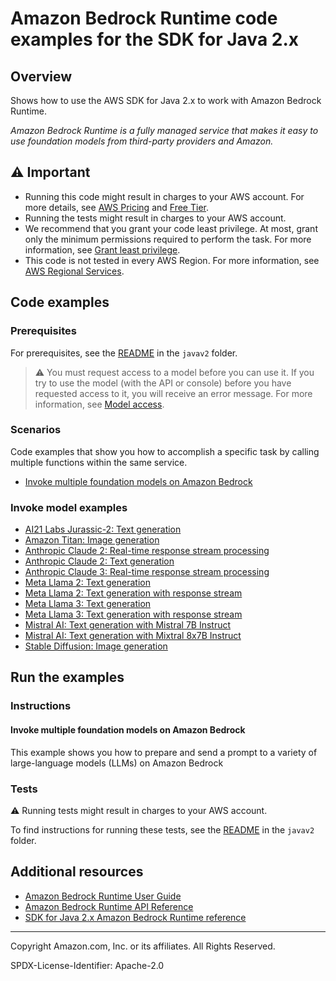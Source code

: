 # Amazon Bedrock Runtime code examples for the SDK for Java 2.x

## Overview

Shows how to use the AWS SDK for Java 2.x to work with Amazon Bedrock Runtime.

<!--custom.overview.start-->
<!--custom.overview.end-->

_Amazon Bedrock Runtime is a fully managed service that makes it easy to use foundation models from third-party providers and Amazon._

## ⚠ Important

* Running this code might result in charges to your AWS account. For more details, see [AWS Pricing](https://aws.amazon.com/pricing/) and [Free Tier](https://aws.amazon.com/free/).
* Running the tests might result in charges to your AWS account.
* We recommend that you grant your code least privilege. At most, grant only the minimum permissions required to perform the task. For more information, see [Grant least privilege](https://docs.aws.amazon.com/IAM/latest/UserGuide/best-practices.html#grant-least-privilege).
* This code is not tested in every AWS Region. For more information, see [AWS Regional Services](https://aws.amazon.com/about-aws/global-infrastructure/regional-product-services).

<!--custom.important.start-->
<!--custom.important.end-->

## Code examples

### Prerequisites

For prerequisites, see the [README](../../README.md#Prerequisites) in the `javav2` folder.


<!--custom.prerequisites.start-->

> ⚠ You must request access to a model before you can use it. If you try to use the model (with the API or console) before you have requested access to it, you will receive an error message. For more information, see [Model access](https://docs.aws.amazon.com/bedrock/latest/userguide/model-access.html).
> 
<!--custom.prerequisites.end-->
### Scenarios

Code examples that show you how to accomplish a specific task by calling multiple
functions within the same service.

- [Invoke multiple foundation models on Amazon Bedrock](src/main/java/com/example/bedrockruntime/BedrockRuntimeUsageDemo.java)

### Invoke model examples

- [AI21 Labs Jurassic-2: Text generation](src/main/java/com/example/bedrockruntime/InvokeModelAsync.java#L205)
- [Amazon Titan: Image generation](src/main/java/com/example/bedrockruntime/InvokeModelAsync.java#L338)
- [Anthropic Claude 2: Real-time response stream processing](src/main/java/com/example/bedrockruntime/Claude2.java#L65)
- [Anthropic Claude 2: Text generation](src/main/java/com/example/bedrockruntime/InvokeModel.java#L112)
- [Anthropic Claude 3: Real-time response stream processing](src/main/java/com/example/bedrockruntime/Claude3.java#L49)
- [Meta Llama 2: Text generation](src/main/java/com/example/bedrockruntime/models/meta/llama2/InvokeModelQuickstart.java#L11)
- [Meta Llama 2: Text generation with response stream](src/main/java/com/example/bedrockruntime/models/meta/llama2/InvokeModelWithResponseStreamQuickstart.java#L12)
- [Meta Llama 3: Text generation](src/main/java/com/example/bedrockruntime/models/meta/llama3/InvokeModelQuickstart.java#L13)
- [Meta Llama 3: Text generation with response stream](src/main/java/com/example/bedrockruntime/models/meta/llama3/InvokeModelWithResponseStreamQuickstart.java#L14)
- [Mistral AI: Text generation with Mistral 7B Instruct](src/main/java/com/example/bedrockruntime/InvokeModelAsync.java#L33)
- [Mistral AI: Text generation with Mixtral 8x7B Instruct](src/main/java/com/example/bedrockruntime/InvokeModelAsync.java#L88)
- [Stable Diffusion: Image generation](src/main/java/com/example/bedrockruntime/InvokeModelAsync.java#L268)


<!--custom.examples.start-->
<!--custom.examples.end-->

## Run the examples

### Instructions


<!--custom.instructions.start-->
<!--custom.instructions.end-->



#### Invoke multiple foundation models on Amazon Bedrock

This example shows you how to prepare and send a prompt to a variety of large-language models (LLMs) on Amazon Bedrock


<!--custom.scenario_prereqs.bedrock-runtime_Scenario_InvokeModels.start-->
<!--custom.scenario_prereqs.bedrock-runtime_Scenario_InvokeModels.end-->


<!--custom.scenarios.bedrock-runtime_Scenario_InvokeModels.start-->
<!--custom.scenarios.bedrock-runtime_Scenario_InvokeModels.end-->

### Tests

⚠ Running tests might result in charges to your AWS account.


To find instructions for running these tests, see the [README](../../README.md#Tests)
in the `javav2` folder.



<!--custom.tests.start-->
<!--custom.tests.end-->

## Additional resources

- [Amazon Bedrock Runtime User Guide](https://docs.aws.amazon.com/bedrock/latest/userguide/what-is-bedrock.html)
- [Amazon Bedrock Runtime API Reference](https://docs.aws.amazon.com/bedrock/latest/APIReference/welcome.html)
- [SDK for Java 2.x Amazon Bedrock Runtime reference](https://sdk.amazonaws.com/java/api/latest/software/amazon/awssdk/services/bedrock-runtime/package-summary.html)

<!--custom.resources.start-->
<!--custom.resources.end-->

---

Copyright Amazon.com, Inc. or its affiliates. All Rights Reserved.

SPDX-License-Identifier: Apache-2.0